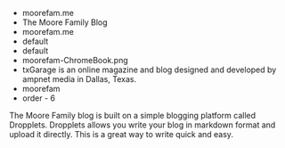 * moorefam.me
* The Moore Family Blog
* moorefam.me
* default
* default
* moorefam-ChromeBook.png
* txGarage is an online magazine and blog designed and developed by ampnet media in Dallas, Texas.
* moorefam
* order - 6

The Moore Family blog is built on a simple blogging platform called Dropplets. Dropplets allows you write your blog in markdown format and upload it directly. This is a great way to write quick and easy. 


